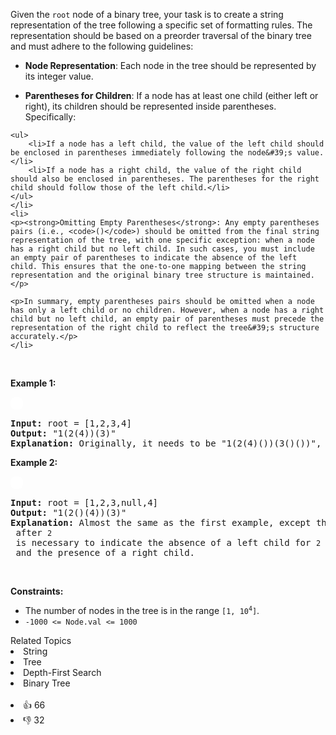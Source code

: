 <p>Given the <code>root</code> node of a binary tree, your task is to create a string representation of the tree following a specific set of formatting rules. The representation should be based on a preorder traversal of the binary tree and must adhere to the following guidelines:</p>

<ul> 
 <li> <p><strong>Node Representation</strong>: Each node in the tree should be represented by its integer value.</p> </li> 
 <li> <p><strong>Parentheses for Children</strong>: If a node has at least one child (either left or right), its children should be represented inside parentheses. Specifically:</p> </li>
</ul>

    <ul>
    	<li>If a node has a left child, the value of the left child should be enclosed in parentheses immediately following the node&#39;s value.</li>
    	<li>If a node has a right child, the value of the right child should also be enclosed in parentheses. The parentheses for the right child should follow those of the left child.</li>
    </ul>
    </li>
    <li>
    <p><strong>Omitting Empty Parentheses</strong>: Any empty parentheses pairs (i.e., <code>()</code>) should be omitted from the final string representation of the tree, with one specific exception: when a node has a right child but no left child. In such cases, you must include an empty pair of parentheses to indicate the absence of the left child. This ensures that the one-to-one mapping between the string representation and the original binary tree structure is maintained.</p>

    <p>In summary, empty parentheses pairs should be omitted when a node has only a left child or no children. However, when a node has a right child but no left child, an empty pair of parentheses must precede the representation of the right child to reflect the tree&#39;s structure accurately.</p>
    </li>


<p>&nbsp;</p> 
<p><strong class="example">Example 1:</strong></p> 
<img alt="" src="https://assets.leetcode.com/uploads/2021/05/03/cons1-tree.jpg" style="padding: 10px; background: #fff; border-radius: .5rem;" /> 
<pre>
<strong>Input:</strong> root = [1,2,3,4]
<strong>Output:</strong> "1(2(4))(3)"
<strong>Explanation:</strong> Originally, it needs to be "1(2(4)())(3()())", but you need to omit all the empty parenthesis pairs. And it will be "1(2(4))(3)".
</pre>

<p><strong class="example">Example 2:</strong></p> 
<img alt="" src="https://assets.leetcode.com/uploads/2021/05/03/cons2-tree.jpg" style="padding: 10px; background: #fff; border-radius: .5rem;" /> 
<pre>
<strong>Input:</strong> root = [1,2,3,null,4]
<strong>Output:</strong> "1(2()(4))(3)"
<strong>Explanation:</strong> Almost the same as the first example, except the <span><code>()</code></span> after <span><code>2</code></span> is necessary to indicate the absence of a left child for <span><code>2</code></span> and the presence of a right child.
</pre>

<p>&nbsp;</p> 
<p><strong>Constraints:</strong></p>

<ul> 
 <li>The number of nodes in the tree is in the range <code>[1, 10<sup>4</sup>]</code>.</li> 
 <li><code>-1000 &lt;= Node.val &lt;= 1000</code></li> 
</ul>

<div><div>Related Topics</div><div><li>String</li><li>Tree</li><li>Depth-First Search</li><li>Binary Tree</li></div></div><br><div><li>👍 66</li><li>👎 32</li></div>